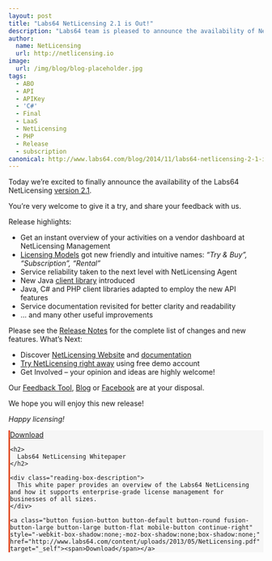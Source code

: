 ```yaml
---
layout: post
title: "Labs64 NetLicensing 2.1 is Out!"
description: "Labs64 team is pleased to announce the availability of NetLicensing v2.1"
author:
  name: NetLicensing
  url: http://netlicensing.io
image:
  url: /img/blog/blog-placeholder.jpg
tags:
  - ABO
  - API
  - APIKey
  - 'C#'
  - Final
  - LaaS
  - NetLicensing
  - PHP
  - Release
  - subscription
canonical: http://www.labs64.com/blog/2014/11/labs64-netlicensing-2-1-is-out/
---
```


Today we’re excited to finally announce the availability of the Labs64 NetLicensing <a title="Release Notes - NetLicensing 2.1.0-FINAL" href="https://www.labs64.de/confluence/x/24DW" target="_blank">version 2.1</a>.

You’re very welcome to give it a try, and share your feedback with us.

Release highlights:

  * Get an instant overview of your activities on a vendor dashboard at NetLicensing Management
  * <a title="Labs64 NetLicensing Licensing Models" href="https://www.labs64.de/confluence/x/tgCo" target="_blank">Licensing Models</a> got new friendly and intuitive names: _&#8220;Try & Buy&#8221;, &#8220;Subscription&#8221;, &#8220;Rental&#8221;_
  * Service reliability taken to the next level with NetLicensing Agent
  * New Java <a title="Java wrapper for NetLicensing RESTful API" href="https://www.labs64.de/confluence/x/xgCo" target="_blank">client library</a> introduced
  * Java, C# and PHP client libraries adapted to employ the new API features
  * Service documentation revisited for better clarity and readability
  * &#8230; and many other useful improvements

Please see the <a title="Release Notes - NetLicensing 2.1.0-FINAL" href="https://www.labs64.de/confluence/x/24DW" target="_blank">Release Notes</a> for the complete list of changes and new features.
What’s Next:

  * Discover [NetLicensing Website](http://www.labs64.com/netlicensing "NetLicensing - Innovative License Management Solution") and <a title="NetLicensing Wiki" href="https://www.labs64.de/confluence/x/pgCo" target="_blank">documentation</a>
  * <a title="Try Labs64 NetLicensing Now!" href="https://go.netlicensing.io/app/v2/?lc=4b566c7e20&source=lmbox001" target="_blank">Try NetLicensing right away</a> using free demo account
  * Get Involved – your opinion and ideas are highly welcome!

Our <a title="NetLicensing Feedback" href="https://netlicensing.uservoice.com" target="_blank" rel="nofollow">Feedback Tool</a>, <a title="Labs64 Journal" href="/blog/" target="_blank" rel="nofollow">Blog</a> or <a title="Labs64 Social - Facebook" href="https://www.facebook.com/Labs64" target="_blank" rel="nofollow">Facebook</a> are at your disposal.

We hope you will enjoy this new release!

_Happy licensing!_

<div class="fusion-reading-box-container reading-box-container-28" style="margin-bottom:84px;">
  <div class="reading-box" style="background-color:#f6f6f6;border-width:0px;border-color:#f6f6f6;border-left-width:3px;border-left-color:#E14817;border-style:solid;">
    <a class="button fusion-button button-default button-round fusion-button-large button-large button-flat continue continue-right" style="-webkit-box-shadow:none;-moz-box-shadow:none;box-shadow:none;" href="http://www.labs64.com/content/uploads/2013/05/NetLicensing.pdf" target="_self"><span>Download</span></a>

    <h2>
      Labs64 NetLicensing Whitepaper
    </h2>

    <div class="reading-box-description">
      This white paper provides an overview of the Labs64 NetLicensing and how it supports enterprise-grade license management for businesses of all sizes.
    </div>

    <a class="button fusion-button button-default button-round fusion-button-large button-large button-flat mobile-button continue-right" style="-webkit-box-shadow:none;-moz-box-shadow:none;box-shadow:none;" href="http://www.labs64.com/content/uploads/2013/05/NetLicensing.pdf" target="_self"><span>Download</span></a>
  </div>
</div>
